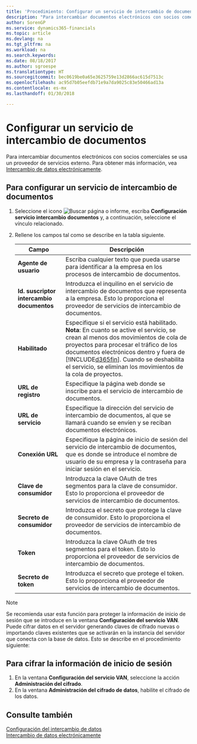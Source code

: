 ```yaml
---
title: 'Procedimiento: Configurar un servicio de intercambio de documentos | Documentos de Microsoft'
description: "Para intercambiar documentos electrónicos con socios comerciales se usa un proveedor de servicios externo."
author: SorenGP
ms.service: dynamics365-financials
ms.topic: article
ms.devlang: na
ms.tgt_pltfrm: na
ms.workload: na
ms.search.keywords: 
ms.date: 08/18/2017
ms.author: sgroespe
ms.translationtype: HT
ms.sourcegitcommit: bec0619be0a65e3625759e13d2866ac615d7513c
ms.openlocfilehash: ac95d7b05eefdb71e9a7da9025c83e50466ad13a
ms.contentlocale: es-mx
ms.lasthandoff: 01/30/2018

---
```

# <a name="set-up-a-document-exchange-service"></a>Configurar un servicio de intercambio de documentos
Para intercambiar documentos electrónicos con socios comerciales se usa un proveedor de servicios externo. Para obtener más información, vea [Intercambio de datos electrónicamente](across-data-exchange.md).  

## <a name="to-set-up-a-document-exchange-service"></a>Para configurar un servicio de intercambio de documentos  
1. Seleccione el icono ![Buscar página o informe](media/ui-search/search_small.png "icono Buscar página o informe"), escriba **Configuración servicio intercambio documentos** y, a continuación, seleccione el vínculo relacionado.  
2. Rellene los campos tal como se describe en la tabla siguiente.  

    |Campo|Descripción|  
    |---------------------------------|---------------------------------------|  
    |**Agente de usuario**|Escriba cualquier texto que pueda usarse para identificar a la empresa en los procesos de intercambio de documentos.|  
    |**Id. suscriptor intercambio documentos**|Introduzca el inquilino en el servicio de intercambio de documentos que representa a la empresa. Esto lo proporciona el proveedor de servicios de intercambio de documentos.|  
    |**Habilitado**|Especifique si el servicio está habilitado. **Nota**: En cuanto se active el servicio, se crean al menos dos movimientos de cola de proyectos para procesar el tráfico de los documentos electrónicos dentro y fuera de [!INCLUDE[d365fin](includes/d365fin_md.md)]. Cuando se deshabilita el servicio, se eliminan los movimientos de la cola de proyectos.|  
    |**URL de registro**|Especifique la página web donde se inscribe para el servicio de intercambio de documentos.|  
    |**URL de servicio**|Especifique la dirección del servicio de intercambio de documentos, al que se llamará cuando se envíen y se reciban documentos electrónicos.|  
    |**Conexión URL**|Especifique la página de inicio de sesión del servicio de intercambio de documentos, que es donde se introduce el nombre de usuario de su empresa y la contraseña para iniciar sesión en el servicio.|  
    |**Clave de consumidor**|Introduzca la clave OAuth de tres segmentos para la clave de consumidor. Esto lo proporciona el proveedor de servicios de intercambio de documentos.|  
    |**Secreto de consumidor**|Introduzca el secreto que protege la clave de consumidor. Esto lo proporciona el proveedor de servicios de intercambio de documentos.|  
    |**Token**|Introduzca la clave OAuth de tres segmentos para el token. Esto lo proporciona el proveedor de servicios de intercambio de documentos.|  
    |**Secreto de token**|Introduzca el secreto que protege el token. Esto lo proporciona el proveedor de servicios de intercambio de documentos.|  

> [!NOTE]  
>  Se recomienda usar esta función para proteger la información de inicio de sesión que se introduce en la ventana **Configuración del servicio VAN**. Puede cifrar datos en el servidor generando claves de cifrado nuevas o importando claves existentes que se activarán en la instancia del servidor que conecta con la base de datos. Esto se describe en el procedimiento siguiente:  

## <a name="to-encrypt-your-logon-information"></a>Para cifrar la información de inicio de sesión  
1. En la ventana **Configuración del servicio VAN**, seleccione la acción **Administración del cifrado**.  
2. En la ventana **Administración del cifrado de datos**, habilite el cifrado de los datos. <!--For more information, see [Manage Data Encryption](../manage-data-encryption.md).-->  

## <a name="see-also"></a>Consulte también  
[Configuración del intercambio de datos](across-set-up-data-exchange.md)  
[Intercambio de datos electrónicamente](across-data-exchange.md)

